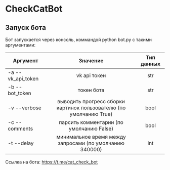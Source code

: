 # CheckCatBot

## Запуск бота

Бот запускается через консоль, коммандой python bot.py с такими аргументами:

|Аргумент | Значение  | Тип данных 
| ------------- |:-------------:|:-------------:|
| -a --vk_api_token | vk api токен | str
| -b --bot_token | токен бота | str
| -v --verbose | выводить прогресс сборки картинок пользователю (по умолчанию True) | bool 
| -c --comments | парсить комментарии (по умолчанию False) | bool
| -t --delay | минимальное время между запросами (по умолчанию 340000) | int 

Ссылка на бота: https://t.me/cat_check_bot
